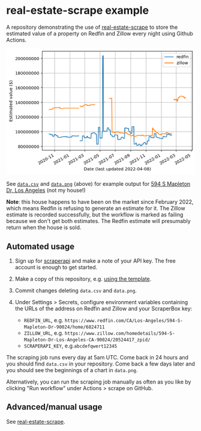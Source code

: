 # real-estate-scrape example

A repository demonstrating the use of
[real-estate-scrape](https://github.com/mikepqr/real-estate-scrape) to store the
estimated value of a property on Redfin and Zillow every night using Github
Actions.

![Plot of Redfin and Zillow valuation as a function of time](data.png)

See [`data.csv`](data.csv) and [`data.png`](data.png) (above) for example output
for [594 S Mapleton Dr, Los
Angeles](https://www.redfin.com/CA/Los-Angeles/594-S-Mapleton-Dr-90024/home/6824711)
(not my house!)

**Note**: this house happens to have been on the market since February 2022, which
means Redfin is refusing to generate an estimate for it. The Zillow estimate is
recorded successfully, but the workflow is marked as failing because we don't
get both estimates. The Redfin estimate will presumably return when the house is
sold.

## Automated usage

1. Sign up for [scraperapi](https://www.scraperapi.com/) and make a note of your
   API key. The free account is enough to get started.

2. Make a copy of this repository, e.g. [using the
   template](https://github.com/mikepqr/real-estate-scrape-eg/generate).

3. Commit changes deleting `data.csv` and `data.png`.

4. Under Settings > Secrets, configure environment variables containing the URLs
   of the address on Redfin and Zillow and your ScraperBox key:
    - `REDFIN_URL`, e.g.
      `https://www.redfin.com/CA/Los-Angeles/594-S-Mapleton-Dr-90024/home/6824711`
    - `ZILLOW_URL`, e.g.
      `https://www.zillow.com/homedetails/594-S-Mapleton-Dr-Los-Angeles-CA-90024/20524417_zpid/`
    - `SCRAPERAPI_KEY`, e.g.`abcdefqwert12345`

The scraping job runs every day at 5am UTC. Come back in 24 hours and you should
find `data.csv` in your repository. Come back a few days later and you should
see the beginnings of a chart in `data.png`.

Alternatively, you can run the scraping job manually as often as you like by
clicking "Run workflow" under Actions > scrape on GitHub.

## Advanced/manual usage

See [real-estate-scrape](https://github.com/mikepqr/real-estate-scrape).
